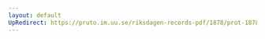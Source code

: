 ```yaml
---
layout: default
UpRedirect: https://pruto.im.uu.se/riksdagen-records-pdf/1878/prot-1878--ak--035/prot-1878--ak--035_029.pdf
---
```

